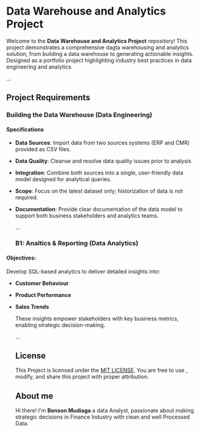 # Data Warehouse and Analytics Project

Welcome to the **Data Warehouse and Analytics Project** repository! 
This project demonstrates a comprehensive dagta warehousing and analytics solution, from building a data warehouse to generating actionable insights. Designed as a portfolio project highlighting industry best practices in data engineering and analytics.

...

## Project Requirements

### Building the Data Warehouse (Data Engineering)

#### Specifications

- **Data Sources**: Import data from two sources systems (ERP and CMR) provided as CSV files.
- **Data Quality**: Cleanse and resolve data quality issues prior to analysis
- **Integration**: Combine both sources into a single, user-friendly data model designed for analytical queries.
- **Scope**: Focus on the latest dataset only; historization of data is not required.
- **Documentation**: Provide clear documentation of the data model to support both business stakeholders and analytics teams.

  ...

  ### B1: Analtics & Reporting (Data Analytics)

#### Objectives:

Develop SQL-based analytics to deliver detailed insights into:
- **Customer Behaviour**
- **Product Performance**
- **Sales Trends**

  These insights empower stakeholders with key business metrics, enabling strategic decision-making.

  ...

  ## License


  This Project is licensed under the [MIT LICENSE](LICENSE). You are free to use , modify, and share this project with proper attribution.

  ## About me

  Hi there! I'm **Benson Mudiaga** a data Analyst, passionate about making strategic decisions in Finance Industry with clean and well Processed Data.









  
  
